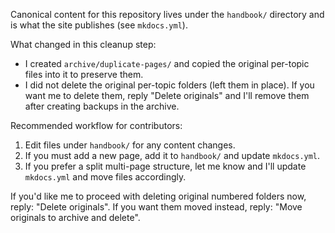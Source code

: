 Canonical content for this repository lives under the `handbook/` directory and is what the site publishes (see `mkdocs.yml`).

What changed in this cleanup step:
- I created `archive/duplicate-pages/` and copied the original per-topic files into it to preserve them.
- I did not delete the original per-topic folders (left them in place). If you want me to delete them, reply "Delete originals" and I'll remove them after creating backups in the archive.

Recommended workflow for contributors:
1. Edit files under `handbook/` for any content changes.
2. If you must add a new page, add it to `handbook/` and update `mkdocs.yml`.
3. If you prefer a split multi-page structure, let me know and I'll update `mkdocs.yml` and move files accordingly.

If you'd like me to proceed with deleting original numbered folders now, reply: "Delete originals". If you want them moved instead, reply: "Move originals to archive and delete".
